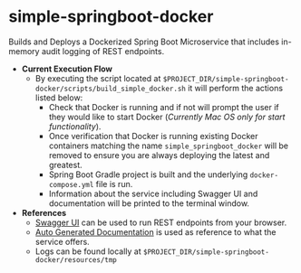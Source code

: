 # simple-springboot-docker
Builds and Deploys a Dockerized Spring Boot Microservice that includes in-memory audit logging of REST endpoints.
- **Current Execution Flow**
  - By executing the script located at `$PROJECT_DIR/simple-springboot-docker/scripts/build_simple_docker.sh` it will perform the actions listed below:
    - Check that Docker is running and if not will prompt the user if they would like to start Docker (_Currently Mac OS only for start functionality_).
    - Once verification that Docker is running existing Docker containers matching the name `simple_springboot_docker` will be removed to ensure you are always deploying the latest and greatest.
    - Spring Boot Gradle project is built and the underlying `docker-compose.yml` file is run.
    - Information about the service including Swagger UI and documentation will be printed to the terminal window.
- **References**
  - [Swagger UI](http://localhost:8089/swagger-ui.html) can be used to run REST endpoints from your browser.
  - [Auto Generated Documentation](http://localhost:8089/index.html) is used as reference to what the service offers.
  - Logs can be found locally at `$PROJECT_DIR/simple-springboot-docker/resources/tmp`